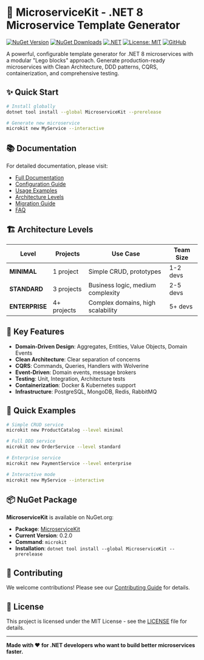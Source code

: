 # 🚀 MicroserviceKit - .NET 8 Microservice Template Generator

[![NuGet Version](https://img.shields.io/nuget/v/MicroserviceKit?style=flat-square&logo=nuget&color=blue)](https://www.nuget.org/packages/MicroserviceKit/)
[![NuGet Downloads](https://img.shields.io/nuget/dt/MicroserviceKit?style=flat-square&logo=nuget&color=green)](https://www.nuget.org/packages/MicroserviceKit/)
[![.NET](https://img.shields.io/badge/.NET-8.0-purple?style=flat-square&logo=dotnet)](https://dotnet.microsoft.com/)
[![License: MIT](https://img.shields.io/badge/License-MIT-yellow.svg?style=flat-square)](https://opensource.org/licenses/MIT)
[![GitHub](https://img.shields.io/badge/GitHub-MicroserviceKit-black?style=flat-square&logo=github)](https://github.com/suranig/MicroserviceKit)

A powerful, configurable template generator for .NET 8 microservices with a modular "Lego blocks" approach. Generate production-ready microservices with Clean Architecture, DDD patterns, CQRS, containerization, and comprehensive testing.

## ✨ Quick Start

```bash
# Install globally
dotnet tool install --global MicroserviceKit --prerelease

# Generate new microservice
microkit new MyService --interactive
```

## 📚 Documentation

For detailed documentation, please visit:
- [Full Documentation](docs.md)
- [Configuration Guide](docs.md#configuration-guide)
- [Usage Examples](docs.md#usage-examples)
- [Architecture Levels](docs.md#architecture-levels)
- [Migration Guide](docs.md#migration-guide)
- [FAQ](docs.md#faq)

## 🏗️ Architecture Levels

| Level | Projects | Use Case | Team Size |
|-------|----------|----------|-----------|
| **MINIMAL** | 1 project | Simple CRUD, prototypes | 1-2 devs |
| **STANDARD** | 3 projects | Business logic, medium complexity | 2-5 devs |
| **ENTERPRISE** | 4+ projects | Complex domains, high scalability | 5+ devs |

## 🧩 Key Features

- **Domain-Driven Design**: Aggregates, Entities, Value Objects, Domain Events
- **Clean Architecture**: Clear separation of concerns
- **CQRS**: Commands, Queries, Handlers with Wolverine
- **Event-Driven**: Domain events, message brokers
- **Testing**: Unit, Integration, Architecture tests
- **Containerization**: Docker & Kubernetes support
- **Infrastructure**: PostgreSQL, MongoDB, Redis, RabbitMQ

## 🚀 Quick Examples

```bash
# Simple CRUD service
microkit new ProductCatalog --level minimal

# Full DDD service
microkit new OrderService --level standard

# Enterprise service
microkit new PaymentService --level enterprise

# Interactive mode
microkit new MyService --interactive
```

## 📦 NuGet Package

**MicroserviceKit** is available on NuGet.org:

- **Package**: [MicroserviceKit](https://www.nuget.org/packages/MicroserviceKit/)
- **Current Version**: 0.2.0
- **Command**: `microkit`
- **Installation**: `dotnet tool install --global MicroserviceKit --prerelease`

## 🤝 Contributing

We welcome contributions! Please see our [Contributing Guide](docs.md#contributing) for details.

## 📄 License

This project is licensed under the MIT License - see the [LICENSE](LICENSE) file for details.

---

**Made with ❤️ for .NET developers who want to build better microservices faster.**
